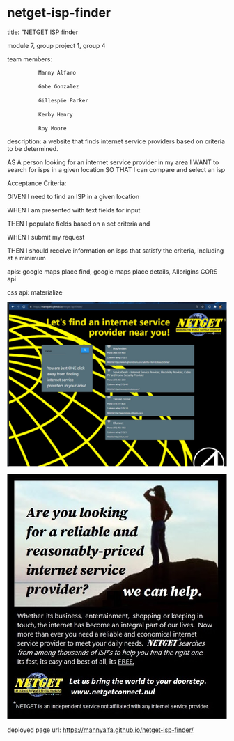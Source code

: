  # netget-isp-finder

title: "NETGET ISP finder

module 7, group project 1, group 4

team members: 

              Manny Alfaro

              Gabe Gonzalez

              Gillespie Parker

              Kerby Henry

              Roy Moore


description: a website that finds internet service providers based on criteria to be determined. 

AS A person looking for an internet service provider in my area
I WANT to search for isps in a given location
SO THAT I can compare and select an isp

Acceptance Criteria:

GIVEN I need to find an ISP in a given location

WHEN I am presented with text fields for input

THEN I populate fields based on a set criteria and

WHEN I submit my request

THEN I should receive information on isps that satisfy the criteria, including at a minimum



apis: google maps  place find, google maps place details, Allorigins CORS api

css api: materialize

![screenshot](https://github.com/Mannyalfa/netget-isp-finder/blob/main/assets/images/screenshot.jpg)

![screenshot](https://github.com/Mannyalfa/netget-isp-finder/blob/main/assets/images/netgetad.jpg)

deployed page url: https://mannyalfa.github.io/netget-isp-finder/

